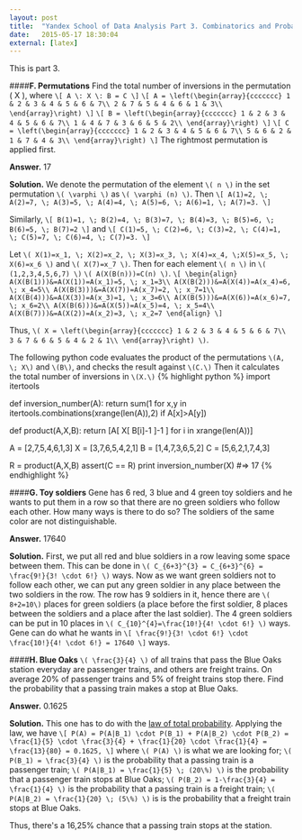 ```yaml
---
layout: post
title:  "Yandex School of Data Analysis Part 3. Combinatorics and Probability"
date:   2015-05-17 18:30:04
external: [latex]
---
```


This is part 3.
<!--more-->

####__F. Permutations__
Find the total number of inversions in the permutation \( X \), where
`\[
A \: X \: B = C
\]`
`\[
A = \left(\begin{array}{ccccccc}
1 & 2 & 3 & 4 & 5 & 6 & 7\\
2 & 7 & 5 & 4 & 6 & 1 & 3\\
\end{array}\right)
\]`
`\[
B = \left(\begin{array}{ccccccc}
1 & 2 & 3 & 4 & 5 & 6 & 7\\
1 & 4 & 7 & 3 & 6 & 5 & 2\\
\end{array}\right)
\]`
`\[
C = \left(\begin{array}{ccccccc}
1 & 2 & 3 & 4 & 5 & 6 & 7\\
5 & 6 & 2 & 1 & 7 & 4 & 3\\
\end{array}\right)
\]`
The rightmost permutation is applied first.

__Answer.__  17

__Solution.__  We denote the permutation of the element `\( n \)` in the set permutation `\( \varphi \)` as `\( \varphi (n) \)`. Then
`\[
A(1)=2, \; A(2)=7, \; A(3)=5, \; A(4)=4, \; A(5)=6, \; A(6)=1, \; A(7)=3.
\]`

Similarly,
`\[
B(1)=1, \; B(2)=4, \; B(3)=7, \; B(4)=3, \; B(5)=6, \; B(6)=5, \; B(7)=2
\]`
and
`\[
C(1)=5, \; C(2)=6, \; C(3)=2, \; C(4)=1, \; C(5)=7, \; C(6)=4, \; C(7)=3.
\]`

Let `\( X(1)=x_1, \; X(2)=x_2, \; X(3)=x_3, \; X(4)=x_4, \;X(5)=x_5, \; X(6)=x_6 \)` and `\( X(7)=x_7 \)`. Then for each element `\( n \)` in `\( (1,2,3,4,5,6,7) \)`   `\( A(X(B(n)))=C(n) \)`.
`\[
\begin{align}
A(X(B(1)))&=A(X(1))=A(x_1)=5, \; x_1=3\\
A(X(B(2)))&=A(X(4))=A(x_4)=6, \; x_4=5\\
A(X(B(3)))&=A(X(7))=A(x_7)=2, \; x_7=1\\
A(X(B(4)))&=A(X(3))=A(x_3)=1, \; x_3=6\\
A(X(B(5)))&=A(X(6))=A(x_6)=7, \; x_6=2\\
A(X(B(6)))&=A(X(5))=A(x_5)=4, \; x_5=4\\
A(X(B(7)))&=A(X(2))=A(x_2)=3, \; x_2=7
\end{align}
\]`

Thus, `\( X = \left(\begin{array}{ccccccc}
1 & 2 & 3 & 4 & 5 & 6 & 7\\
3 & 7 & 6 & 5 & 4 & 2 & 1\\
\end{array}\right) \)`.

The following python code evaluates the product of the permutations `\(A, \; X\)` and `\(B\)`, and checks the result against `\(C.\)` Then it calculates the total number of inversions in `\(X.\)`
{% highlight python %}
import itertools

def inversion_number(A):
    return sum(1 for x,y in itertools.combinations(xrange(len(A)),2) if A[x]>A[y])

def product(A,X,B):
    return [A[ X[ B[i]-1 ]-1 ] for i in xrange(len(A))]

A = [2,7,5,4,6,1,3]
X = [3,7,6,5,4,2,1]
B = [1,4,7,3,6,5,2]
C = [5,6,2,1,7,4,3]

R = product(A,X,B)
assert(C == R)
print inversion_number(X)
#=> 17
{% endhighlight %}


####__G. Toy soldiers__
Gene has 6 red, 3 blue and 4 green toy soldiers and he wants to put them in a row so that there are no green soldiers who follow each other. How many ways is there to do so? The soldiers of the same color are not distinguishable.

__Answer.__  17640

__Solution.__ First, we put all red and blue soldiers in a row leaving some space between them. This can be done in `\( C_{6+3}^{3} = C_{6+3}^{6} = \frac{9!}{3! \cdot 6!} \)` ways. Now as we want green soldiers not to follow each other, we can put any green soldier in any place between the two soldiers in the row. The row has 9 soldiers in it, hence there are `\( 8+2=10\)` places for green soldiers (a place before the first soldier, 8 places between the soldiers and a place after the last soldier). The 4 green soldiers can be put in 10 places in `\( C_{10}^{4}=\frac{10!}{4! \cdot 6!} \)` ways. Gene can do what he wants in
`\[
\frac{9!}{3! \cdot 6!} \cdot \frac{10!}{4! \cdot 6!} = 17640
\]`
ways.


####__H. Blue Oaks__
`\( \frac{3}{4} \)` of all trains that pass the Blue Oaks station everyday are passenger trains, and others are freight trains. On average 20% of passenger trains and 5% of freight trains stop there. Find the probability that a passing train makes a stop at Blue Oaks.

__Answer.__  0.1625

__Solution.__ This one has to do with the [law of total probability](http://en.wikipedia.org/wiki/Law_of_total_probability). Applying the law, we have
`\[
P(A) = P(A|B_1) \cdot P(B_1) + P(A|B_2) \cdot P(B_2) = \frac{1}{5} \cdot \frac{3}{4} + \frac{1}{20} \cdot \frac{1}{4} = \frac{13}{80} = 0.1625,
\]`
where `\( P(A) \)` is what we are looking for; `\( P(B_1) = \frac{3}{4} \)` is the probability that a passing train is a passenger train; `\( P(A|B_1) = \frac{1}{5} \; (20\%) \)` is the probability that a passenger train stops at Blue Oaks; `\( P(B_2) = 1-\frac{3}{4} = \frac{1}{4} \)` is the probability that a passing train is a freight train; `\( P(A|B_2) = \frac{1}{20} \; (5\%) \)` is is the probability that a freight train stops at Blue Oaks.

Thus, there's a 16,25% chance that a passing train stops at the station.
